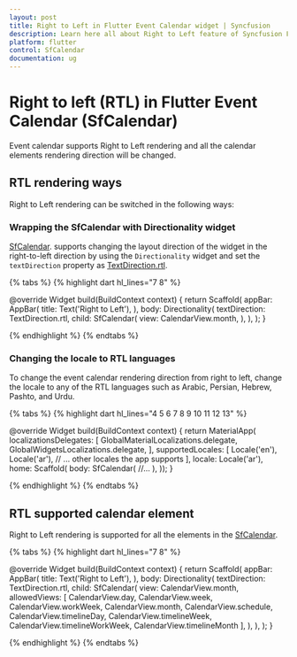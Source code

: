 ```yaml
---
layout: post
title: Right to Left in Flutter Event Calendar widget | Syncfusion
description: Learn here all about Right to Left feature of Syncfusion Flutter Event Calendar (SfCalendar) widget and more.
platform: flutter
control: SfCalendar
documentation: ug
---
```


# Right to left (RTL) in Flutter Event Calendar (SfCalendar)
Event calendar supports Right to Left rendering and all the calendar elements rendering direction will be changed.

## RTL rendering ways
Right to Left rendering can be switched in the following ways:

### Wrapping the SfCalendar with Directionality widget
[SfCalendar](https://pub.dev/documentation/syncfusion_flutter_calendar/latest/calendar/SfCalendar-class.html). supports changing the layout direction of the widget in the right-to-left direction by using the `Directionality` widget and set the `textDirection` property as [TextDirection.rtl](https://api.flutter.dev/flutter/dart-ui/TextDirection.html).

{% tabs %}
{% highlight dart hl_lines="7 8" %}

@override
Widget build(BuildContext context) {
       return Scaffold(
           appBar: AppBar(
               title: Text('Right to Left'),
           ),
           body: Directionality(
               textDirection: TextDirection.rtl,
               child: SfCalendar(
               view: CalendarView.month,
           ),
       ),
   );
}
   
{% endhighlight %}
{% endtabs %}

### Changing the locale to RTL languages
To change the event calendar rendering direction from right to left, change the locale to any of the RTL languages such as Arabic, Persian, Hebrew, Pashto, and Urdu.

{% tabs %}
{% highlight dart hl_lines="4 5 6 7 8 9 10 11 12 13" %}

@override
Widget build(BuildContext context) {
return MaterialApp(
	localizationsDelegates: [
	  GlobalMaterialLocalizations.delegate,
	  GlobalWidgetsLocalizations.delegate,
	],
	supportedLocales: <Locale>[
	  Locale('en'),
	  Locale('ar'),
	  // ... other locales the app supports
	],
	locale: Locale('ar'),
	home: Scaffold(
	  body: SfCalendar(
		  //...
		  ),
	));
}

	
{% endhighlight %}
{% endtabs %}


## RTL supported calendar element
Right to Left rendering is supported for all the elements in the [SfCalendar](https://pub.dev/documentation/syncfusion_flutter_calendar/latest/calendar/SfCalendar-class.html).


{% tabs %}
{% highlight dart hl_lines="7 8" %}

@override
Widget build(BuildContext context) {
  return Scaffold(
    appBar: AppBar(
      title: Text('Right to Left'),
    ),
    body: Directionality(
      textDirection: TextDirection.rtl,
      child: SfCalendar(
        view: CalendarView.month,
        allowedViews: [
          CalendarView.day,
          CalendarView.week,
          CalendarView.workWeek,
          CalendarView.month,
          CalendarView.schedule,
          CalendarView.timelineDay,
          CalendarView.timelineWeek,
          CalendarView.timelineWorkWeek,
          CalendarView.timelineMonth
        ],
      ),
    ),
  );
}

   
{% endhighlight %}
{% endtabs %}
